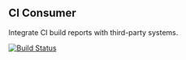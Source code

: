 ## CI Consumer

Integrate CI build reports with third-party systems.

[![Build Status](https://travis-ci.org/vlastikcz/ciconsumer.svg?branch=master)](https://travis-ci.org/vlastikcz/ciconsumer)